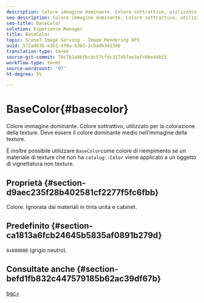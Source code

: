 ```yaml
---
description: Colore immagine dominante. Colore sottrattivo, utilizzato per la colorazione della texture. Deve essere il colore dominante medio nell’immagine della texture.
seo-description: Colore immagine dominante. Colore sottrattivo, utilizzato per la colorazione della texture. Deve essere il colore dominante medio nell’immagine della texture.
seo-title: BaseColor
solution: Experience Manager
title: BaseColor
topic: Scene7 Image Serving - Image Rendering API
uuid: 572ad63b-e3b1-478a-b3b3-2cba0b3413d6
translation-type: tm+mt
source-git-commit: 7bc7b3a86fbcdc57cfdc31745fae3afc06e44b15
workflow-type: tm+mt
source-wordcount: '97'
ht-degree: 5%

---
```



# BaseColor{#basecolor}

Colore immagine dominante. Colore sottrattivo, utilizzato per la colorazione della texture. Deve essere il colore dominante medio nell’immagine della texture.

È inoltre possibile utilizzare `BaseColor`come colore di riempimento se un materiale di texture che non ha `catalog::Color` viene applicato a un oggetto di vignettatura non texture.

## Proprietà {#section-d9aec235f28b402581cf2277f5fc6fbb}

Colore. Ignorata dai materiali in tinta unita e cabinet.

## Predefinito {#section-ca1813a6fcb24645b5835af0891b279d}

`0x808080` (grigio neutro).

## Consultate anche {#section-befd1fb832c447579185b62ac39df67b}

[bgc=](../../../../../ir-api/http-protocol/image-rendering-api-ref/c-ir-http-protocol-ref/c-ir-http-protocol-command-reference/r-ir-bgc.md#reference-3f5c78cea01c4a85aa582076d23aebb0)

